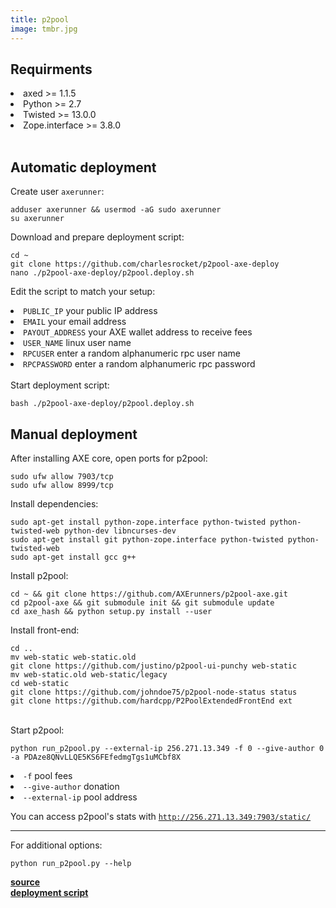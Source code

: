 ```yaml
---
title: p2pool
image: tmbr.jpg
---
```

<h2 class="major">Requirments</h2>
<li>axed >= 1.1.5</li>
<li>Python >= 2.7</li>
<li>Twisted >= 13.0.0</li>
<li>Zope.interface >= 3.8.0</li>
<br />
<h2 class="major">Automatic deployment</h2>
Create user <code>axerunner</code>:
<pre><code>adduser axerunner && usermod -aG sudo axerunner
su axerunner</pre></code>

Download and prepare deployment script:
<pre><code>cd ~
git clone https://github.com/charlesrocket/p2pool-axe-deploy
nano ./p2pool-axe-deploy/p2pool.deploy.sh</pre></code>

Edit the script to match your setup:
<li><code>PUBLIC_IP</code> your public IP address</li>
<li><code>EMAIL</code> your email address</li>
<li><code>PAYOUT_ADDRESS</code> your AXE wallet address to receive fees</li>
<li><code>USER_NAME</code> linux user name</li>
<li><code>RPCUSER</code> enter a random alphanumeric rpc user name</li>
<li><code>RPCPASSWORD</code> enter a random alphanumeric rpc password</li>
<br />
Start deployment script:
<pre><code>bash ./p2pool-axe-deploy/p2pool.deploy.sh</pre></code>

<h2 class="major">Manual deployment</h2>
After installing AXE core, open ports for p2pool:
<pre><code>sudo ufw allow 7903/tcp
sudo ufw allow 8999/tcp</pre></code>

Install dependencies:

<pre><code>sudo apt-get install python-zope.interface python-twisted python-twisted-web python-dev libncurses-dev
sudo apt-get install git python-zope.interface python-twisted python-twisted-web
sudo apt-get install gcc g++</pre></code>
Install p2pool:
<pre><code>cd ~ && git clone https://github.com/AXErunners/p2pool-axe.git
cd p2pool-axe && git submodule init && git submodule update
cd axe_hash && python setup.py install --user</pre></code>
Install front-end:
<pre><code>cd ..
mv web-static web-static.old
git clone https://github.com/justino/p2pool-ui-punchy web-static
mv web-static.old web-static/legacy
cd web-static
git clone https://github.com/johndoe75/p2pool-node-status status
git clone https://github.com/hardcpp/P2PoolExtendedFrontEnd ext</pre></code>
<br />
Start p2pool:
<pre><code>python run_p2pool.py --external-ip 256.271.13.349 -f 0 --give-author 0 -a PDAze8QNvLLQE5KS6FEfedmgTgs1uMCbf8X</pre></code>
<li><code>-f</code> pool fees</li>
<li><code>--give-author</code> donation</li>
<li><code>--external-ip</code> pool address</li>

You can access p2pool's stats with <code>http://256.271.13.349:7903/static/</code>
<hr class="hr-line">
For additional options:
<pre><code>python run_p2pool.py --help</pre></code>
<a href="https://github.com/AXErunners/p2pool-axe"><b>source</b></a> <br />
<a href="https://github.com/AXErunners/p2pool-axe-deploy"><b>deployment script</b></a><br />
